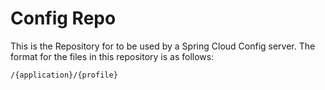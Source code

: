 # Config Repo

This is the Repository for to be used by a Spring Cloud Config server. The format for the files in this repository is as follows:

```
/{application}/{profile}
```